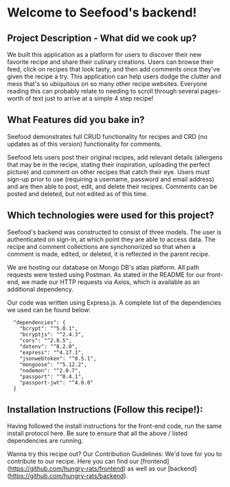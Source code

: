 # Welcome to Seefood's backend!

## Project Description - What did we cook up?
We built this application as a platform for users to discover their new favorite recipe and share their culinary creations. Users can browse their feed, click on recipes that look tasty, and then add comments once they've given the recipe a try. This application can help users dodge the clutter and mess that's so ubiquitous on so many other recipe websites. Everyone reading this can probably relate to needing to scroll through several pages-worth of text just to arrive at a simple 4 step recipe!

## What Features did you bake in?
Seefood demonstrates full CRUD functionality for recipes and CRD (no updates as of this version) functionality for comments.

Seefood lets users post their original recipes, add relevant details (allergens that may be in the recipe, stating their inspiration, uploading the perfect picture) and comment on other recipes that catch their eye. Users must sign-up prior to use (requiring a username, password and email address) and are then able to post, edit, and delete their recipes. Comments can be posted and deleted, but not edited as of this time.

## Which technologies were used for this project?
Seefood's backend was constructed to consist of three models. 
The user is authenticated on sign-in, at which point they are able to access data. The recipe and comment collections are synchonorized so that when a comment is made, edited, or deleted, it is reflected in the parent recipe. 

We are hosting our database on Mongo DB's atlas platform. All path requests were tested using Postman. As stated in the README for our front-end, we made our HTTP requests via Axios, which is available as an additional dependency. 

Our code was written using Express.js. A complete list of the dependencies we used can be found below:

```
  "dependencies": {
    "bcrypt": "^5.0.1",
    "bcryptjs": "^2.4.3",
    "cors": "^2.8.5",
    "dotenv": "^8.2.0",
    "express": "^4.17.1",
    "jsonwebtoken": "^8.5.1",
    "mongoose": "^5.12.2",
    "nodemon": "^2.0.7",
    "passport": "^0.4.1",
    "passport-jwt": "^4.0.0"
  }
  ```

## Installation Instructions (Follow this recipe!):
Having followed the install instructions for the front-end code, run the same install protocol here. Be sure to ensure that all the above / listed dependencies are running.


Wanna try this recipe out? Our Contribution Guidelines:
We'd love for you to contribute to our recipe. Here you can find our [frontend] (https://github.com/hungry-rats/frontend) as well as our [backend] (https://github.com/hungry-rats/backend).
